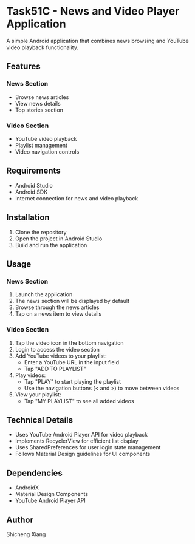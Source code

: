 # Task51C - News and Video Player Application

A simple Android application that combines news browsing and YouTube video playback functionality.

## Features

### News Section
- Browse news articles
- View news details
- Top stories section

### Video Section
- YouTube video playback
- Playlist management
- Video navigation controls

## Requirements
- Android Studio
- Android SDK
- Internet connection for news and video playback

## Installation
1. Clone the repository
2. Open the project in Android Studio
3. Build and run the application

## Usage

### News Section
1. Launch the application
2. The news section will be displayed by default
3. Browse through the news articles
4. Tap on a news item to view details

### Video Section
1. Tap the video icon in the bottom navigation
2. Login to access the video section
3. Add YouTube videos to your playlist:
   - Enter a YouTube URL in the input field
   - Tap "ADD TO PLAYLIST"
4. Play videos:
   - Tap "PLAY" to start playing the playlist
   - Use the navigation buttons (< and >) to move between videos
5. View your playlist:
   - Tap "MY PLAYLIST" to see all added videos

## Technical Details
- Uses YouTube Android Player API for video playback
- Implements RecyclerView for efficient list display
- Uses SharedPreferences for user login state management
- Follows Material Design guidelines for UI components

## Dependencies
- AndroidX
- Material Design Components
- YouTube Android Player API

## Author
Shicheng Xiang